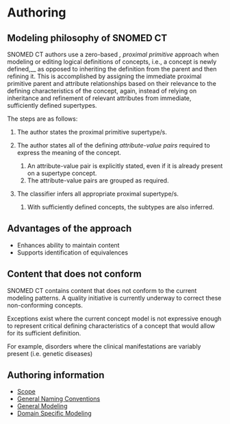 # Authoring

## Modeling philosophy of  SNOMED CT

SNOMED CT authors use a zero-based _, proximal primitive_ approach when modeling or editing logical definitions of concepts, i.e., a concept is newly defined,__ as opposed to inheriting the definition from the parent and then refining it. This is accomplished by assigning the immediate proximal primitive parent and attribute relationships based on their relevance to the defining characteristics of the concept, again, instead of relying on inheritance and refinement of relevant attributes from immediate, sufficiently defined supertypes. 

The steps are as follows: 

  1. The author states the proximal primitive supertype/s.
  2. The author states all of the defining  _attribute-value pairs_ required to express the meaning of the concept.
     1. An attribute-value pair is explicitly stated, even if it is already present on a supertype concept.
     2. The attribute-value pairs are grouped as required.
  3. The classifier infers all appropriate proximal supertype/s.  

     1. With sufficiently defined concepts, the subtypes are also inferred.

##  Advantages of the approach 

  * Enhances ability to maintain content
  * Supports identification of equivalences

##  Content that does not conform 

SNOMED CT contains content that does not conform to the current modeling patterns. A quality initiative is currently underway to correct these non-conforming concepts. 

Exceptions exist where the current concept model is not expressive enough to represent critical defining characteristics of a concept that would allow for its sufficient definition.

For example, disorders where the clinical manifestations are variably present (i.e. genetic diseases)

## Authoring information

  * [Scope](Scope_174690285.html)
  * [General Naming Conventions](General-Naming-Conventions_174691646.html)
  * [General Modeling](General-Modeling_174691668.html)
  * [Domain Specific Modeling](Domain-Specific-Modeling_174690289.html)

